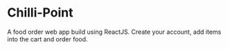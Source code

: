 # Chilli-Point
A food order web app build using ReactJS. Create your account, add items into the cart and order food.
